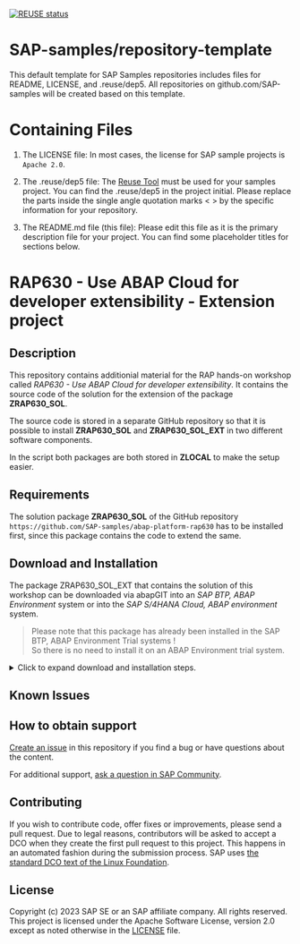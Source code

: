 [![REUSE status](https://api.reuse.software/badge/github.com/SAP-samples/abap-platform-rap630-ext)](https://api.reuse.software/info/github.com/SAP-samples/abap-platform-rap630-ext)

# SAP-samples/repository-template
This default template for SAP Samples repositories includes files for README, LICENSE, and .reuse/dep5. All repositories on github.com/SAP-samples will be created based on this template.

# Containing Files

1. The LICENSE file:
In most cases, the license for SAP sample projects is `Apache 2.0`.

2. The .reuse/dep5 file: 
The [Reuse Tool](https://reuse.software/) must be used for your samples project. You can find the .reuse/dep5 in the project initial. Please replace the parts inside the single angle quotation marks < > by the specific information for your repository.

3. The README.md file (this file):
Please edit this file as it is the primary description file for your project. You can find some placeholder titles for sections below.

# RAP630 - Use ABAP Cloud for developer extensibility - Extension project
<!-- Please include descriptive title -->

<!--- Register repository https://api.reuse.software/register, then add REUSE badge:
[![REUSE status](https://api.reuse.software/badge/github.com/SAP-samples/REPO-NAME)](https://api.reuse.software/info/github.com/SAP-samples/REPO-NAME)
-->

## Description
<!-- Please include SEO-friendly description -->

This repository contains additionial material for the RAP hands-on workshop called _RAP630 - Use ABAP Cloud for developer extensibility_. It contains the source code of the solution for the extension of the package **ZRAP630_SOL**.  

The source code is stored in a separate GitHub repository so that it is possible to install **ZRAP630_SOL** and **ZRAP630_SOL_EXT** in two different software components.  

In the script both packages are both stored in **ZLOCAL** to make the setup easier.  

## Requirements

The solution package **ZRAP630_SOL** of the GitHub repository `https://github.com/SAP-samples/abap-platform-rap630` has to be installed first, since this package contains the code to extend the same.

## Download and Installation

The package ZRAP630_SOL_EXT that contains the solution of this workshop can be downloaded via abapGIT into an *SAP BTP, ABAP Environment* system or into the *SAP S/4HANA Cloud, ABAP environment* system.

> Please note that this package has already been installed in the SAP BTP, ABAP Environment Trial systems !   
> So there is no need to install it on an ABAP Environment trial system.   

<details>
  <summary>Click to expand download and installation steps.</summary>
   
1. Create a package **'ZRAP630_SOL_EXT'** with **'ZLOCAL'** as the superpackage.  
2. Link this package with the URL of the RAP630 GitHub repository `https://github.com/SAP-samples/abap-platform-rap630-ext`.
3. Use the branch `main`.
4. Pull changes.
5. Use mass activation to activate the objects that have been imported in step 3.
6. Test the service binding `ZRAP630UI_SHOP_O4_SOL` of the base RAP business object that is being extended.  
   
</details>

## Known Issues
<!-- You may simply state "No known issues. -->

## How to obtain support
[Create an issue](https://github.com/SAP-samples/<repository-name>/issues) in this repository if you find a bug or have questions about the content.
 
For additional support, [ask a question in SAP Community](https://answers.sap.com/questions/ask.html).

## Contributing
If you wish to contribute code, offer fixes or improvements, please send a pull request. Due to legal reasons, contributors will be asked to accept a DCO when they create the first pull request to this project. This happens in an automated fashion during the submission process. SAP uses [the standard DCO text of the Linux Foundation](https://developercertificate.org/).

## License
Copyright (c) 2023 SAP SE or an SAP affiliate company. All rights reserved. This project is licensed under the Apache Software License, version 2.0 except as noted otherwise in the [LICENSE](LICENSE) file.
